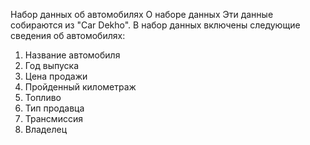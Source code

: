 Набор данных об автомобилях
О наборе данных
Эти данные собираются из "Car Dekho".
В набор данных включены следующие сведения об автомобилях:
1) Название автомобиля
2) Год выпуска 
3) Цена продажи
4) Пройденный километраж
5) Топливо
6) Тип продавца
7) Трансмиссия
8) Владелец
